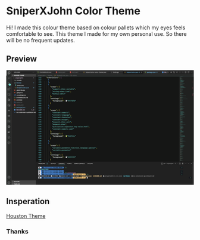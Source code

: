 # SniperXJohn Color Theme

Hi! I made this colour theme based on colour pallets which my eyes feels comfortable to see. This theme I made for my own personal use. So there will be no frequent updates.

## Preview

![Sample](assets/preview.png)

## Insperation

[Houston Theme](https://github.com/withastro/houston-vscode.git)

### Thanks
